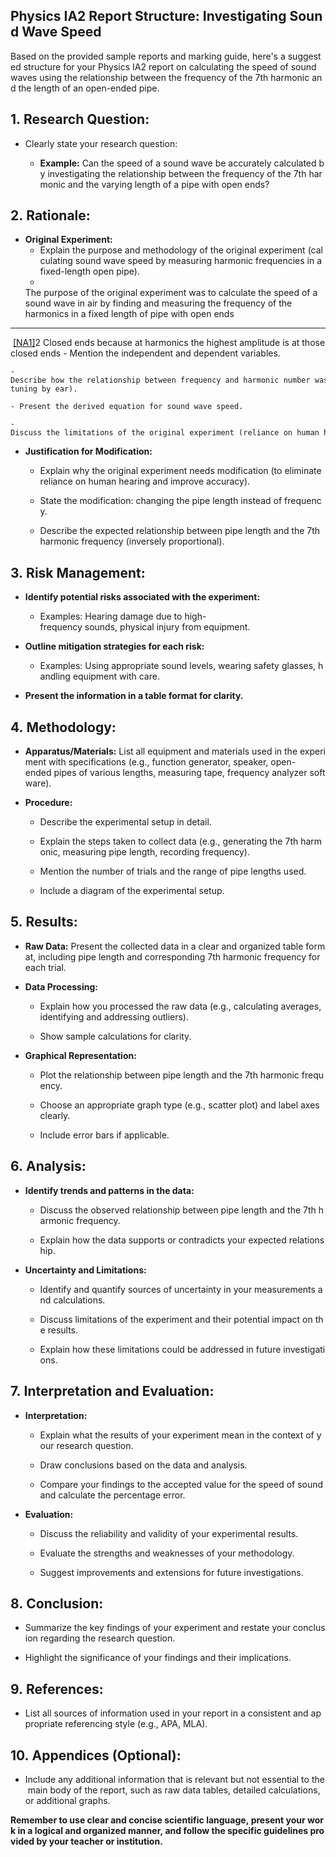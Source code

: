 ## Physics IA2 Report Structure: Investigating Sound Wave Speed

Based on the provided sample reports and marking guide, here's a suggested structure for your Physics IA2 report on calculating the speed of sound waves using the relationship between the frequency of the 7th harmonic and the length of an open-ended pipe.

## 1. Research Question:

- Clearly state your research question:
    
    - **Example:** Can the speed of a sound wave be accurately calculated by investigating the relationship between the frequency of the 7th harmonic and the varying length of a pipe with open ends?
        

## 2. Rationale:

- **Original Experiment:**
    - Explain the purpose and methodology of the original experiment (calculating sound wave speed by measuring harmonic frequencies in a fixed-length open pipe).
    - 
     The purpose of the original experiment was to calculate the speed of a sound wave in air by finding and measuring the frequency of the harmonics in a fixed length of pipe with open ends

---

 [[NA1]](#_msoanchor_1)2 Closed ends because at harmonics the highest amplitude is at those closed ends
    - Mention the independent and dependent variables.
        
    - Describe how the relationship between frequency and harmonic number was established (using the formula and fine-tuning by ear).
        
    - Present the derived equation for sound wave speed.
        
    - Discuss the limitations of the original experiment (reliance on human hearing).
        
- **Justification for Modification:**
    
    - Explain why the original experiment needs modification (to eliminate reliance on human hearing and improve accuracy).
        
    - State the modification: changing the pipe length instead of frequency.
        
    - Describe the expected relationship between pipe length and the 7th harmonic frequency (inversely proportional).
        

## 3. Risk Management:

- **Identify potential risks associated with the experiment:**
    
    - Examples: Hearing damage due to high-frequency sounds, physical injury from equipment.
        
- **Outline mitigation strategies for each risk:**
    
    - Examples: Using appropriate sound levels, wearing safety glasses, handling equipment with care.
        
- **Present the information in a table format for clarity.**
    

## 4. Methodology:

- **Apparatus/Materials:** List all equipment and materials used in the experiment with specifications (e.g., function generator, speaker, open-ended pipes of various lengths, measuring tape, frequency analyzer software).
    
- **Procedure:**
    
    - Describe the experimental setup in detail.
        
    - Explain the steps taken to collect data (e.g., generating the 7th harmonic, measuring pipe length, recording frequency).
        
    - Mention the number of trials and the range of pipe lengths used.
        
    - Include a diagram of the experimental setup.
        

## 5. Results:

- **Raw Data:** Present the collected data in a clear and organized table format, including pipe length and corresponding 7th harmonic frequency for each trial.
    
- **Data Processing:**
    
    - Explain how you processed the raw data (e.g., calculating averages, identifying and addressing outliers).
        
    - Show sample calculations for clarity.
        
- **Graphical Representation:**
    
    - Plot the relationship between pipe length and the 7th harmonic frequency.
        
    - Choose an appropriate graph type (e.g., scatter plot) and label axes clearly.
        
    - Include error bars if applicable.
        

## 6. Analysis:

- **Identify trends and patterns in the data:**
    
    - Discuss the observed relationship between pipe length and the 7th harmonic frequency.
        
    - Explain how the data supports or contradicts your expected relationship.
        
- **Uncertainty and Limitations:**
    
    - Identify and quantify sources of uncertainty in your measurements and calculations.
        
    - Discuss limitations of the experiment and their potential impact on the results.
        
    - Explain how these limitations could be addressed in future investigations.
        

## 7. Interpretation and Evaluation:

- **Interpretation:**
    
    - Explain what the results of your experiment mean in the context of your research question.
        
    - Draw conclusions based on the data and analysis.
        
    - Compare your findings to the accepted value for the speed of sound and calculate the percentage error.
        
- **Evaluation:**
    
    - Discuss the reliability and validity of your experimental results.
        
    - Evaluate the strengths and weaknesses of your methodology.
        
    - Suggest improvements and extensions for future investigations.
        

## 8. Conclusion:

- Summarize the key findings of your experiment and restate your conclusion regarding the research question.
    
- Highlight the significance of your findings and their implications.
    

## 9. References:

- List all sources of information used in your report in a consistent and appropriate referencing style (e.g., APA, MLA).
    

## 10. Appendices (Optional):

- Include any additional information that is relevant but not essential to the main body of the report, such as raw data tables, detailed calculations, or additional graphs.
    

**Remember to use clear and concise scientific language, present your work in a logical and organized manner, and follow the specific guidelines provided by your teacher or institution.**